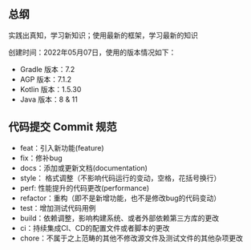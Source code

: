 ## 总纲

实践出真知，学习新知识；使用最新的框架，学习最新的知识

创建时间：2022年05月07日，使用的版本情况如下：

* Gradle 版本：7.2
* AGP 版本：7.1.2
* Kotlin 版本：1.5.30
* Java 版本：8 & 11

## 代码提交 Commit 规范

* feat：引入新功能(feature)
* fix：修补bug
* docs：添加或更新文档(documentation)
* style： 格式调整（不影响代码运行的变动，空格，花括号换行）
* perf: 性能提升的代码更改(performance)
* refactor：重构（即不是新增功能，也不是修改bug的代码变动）
* test：增加测试代码用例
* build：依赖调整，影响构建系统、或者外部依赖第三方库的更改
* ci：持续集成CI、CD的配置文件或者脚本的更改
* chore：不属于之上范畴的其他不修改源文件及测试文件的其他杂项更改